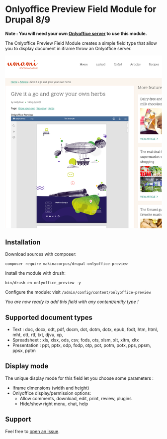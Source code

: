 # Onlyoffice Preview Field Module for Drupal 8/9

**Note : You will need your own [Onlyoffice server](https://www.onlyoffice.com/fr/) to use this module.**

The Onlyoffice Preview Field Module creates a simple field type that allow you to display document in iframe throw an Onlyoffice server.

![preview](odt_example.png)

## Installation

Download sources with composer:

```
composer require makinacorpus/drupal-onlyoffice-preview
```

Install the module with drush:

```
bin/drush en onlyoffice_preview -y
```

Configure the module: visit `/admin/config/content/onlyoffice-preview`

*You are now ready to add this field with any content/entity type !*

## Supported document types

* Text : doc, docx, odt, pdf, docm, dot, dotm, dotx, epub, fodt, htm, html, mht, ott, rtf, txt, djvu, xp,
* Spreadsheet : xls, xlsx, ods, csv, fods, ots, xlsm, xlt, xltm, xltx
* Presentation : ppt, pptx, odp, fodp, otp, pot, potm, potx, pps, ppsm, ppsx, pptm

## Display mode

The unique display mode for this field let you choose some parameters :

 * Iframe dimensions (width and height)
 * Onlyoffice display/permission options:
   * Allow comments, download, edit, print, review, plugins
   * Hide/show right menu, chat, help

## Support

Feel free to [open an issue](https://github.com/makinacorpus/drupal-onlyoffice-preview/issues).

